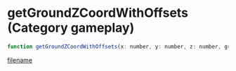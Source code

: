# getGroundZCoordWithOffsets (Category gameplay)

```js
function getGroundZCoordWithOffsets(x: number, y: number, z: number, groundZ: numberPtr, offsets: vectorPtr): Array
```

[filename](getGroundZCoordWithOffsets_m.md ':include')